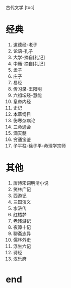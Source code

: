 古代文学
[toc]

# 经典
1. 道德经-老子
2. 论语-孔子
3. 大学-摘自[礼记]
4. 中庸-摘自[礼记]
5. 孟子
6. 庄子
7. 易经
8. 传习录-王阳明
9. 六祖坛经-慧能
10. 皇帝内经
11. 史记
12. 本草纲目
13. 伤寒杂病论
14. 三命通会
15. 滴天髓
16. 穷通宝鉴
17. 子平柱-徐子平-命理学宗师

# 其他
1. 唐诗宋词明清小说
2. 笑林广记
3. 西游记
4. 三国演义
5. 水浒传
6. 红楼梦
7. 老残游记
8. 夜谭十记
9. 聊斋志异
10. 儒林外史
11. 浮生六记
12. 诗经
13. 汉乐府

# end